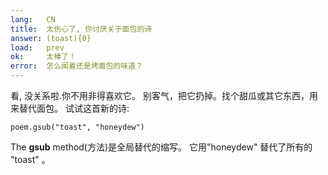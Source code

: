 ```yaml
---
lang:   CN
title:  太伤心了, 你讨厌关于面包的诗
answer: (toast){0}
load:   prev
ok:     太棒了！
error:  怎么闻着还是烤面包的味道？
---
```


看, 没关系啦.你不用非得喜欢它。 别客气，把它扔掉。找个甜瓜或其它东西，用来替代面包。 试试这首新的诗:

    poem.gsub("toast", "honeydew")

The __gsub__ method(方法)是全局替代的缩写。 它用"honeydew" 替代了所有的 "toast" 。
